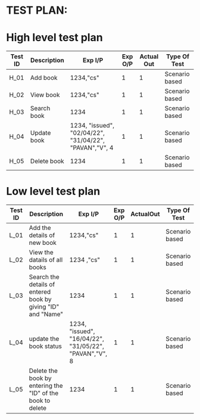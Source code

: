 # TEST PLAN:

# High level test plan

| Test ID	 |   Description	  |    Exp I/P        	                                         |Exp O/P | Actual Out	|Type Of Test   |
|----------|------------------|--------------------------------------------------------------|--------|-------------|---------------|
| H_01	   |   Add book	      |   1234,"cs"	                                                 |  1	    | 1           |Scenario based |
| H_02	   |  View book	      |     1234,"cs"	                                               | 1	    | 1	          |Scenario based |
| H_03	   |  Search book	    |         1234	                                               |  1	    | 1	          |Scenario based |
| H_04	   |  Update book	    |  1234, "issued", "02/04/22", "31/04/22", "PAVAN","V", 4      | 1	    | 1	          |Scenario based |
| H_05	   |  Delete book	    |      1234	                                                   | 1	    |  1	        |Scenario based |


# Low level test plan
|Test ID	|  Description	                                              |   Exp I/P                                                |Exp O/P|	ActualOut|	Type Of Test|
|---------|-------------------------------------------------------------|--------------------------------------------------------- |-------|-----------|--------------|
|L_01	    | Add the details of new book	                                |   1234,"cs"	                                             |1	     |1	         |Scenario based|
|L_02	    | View the datails of all books	                              |1234 ,"cs"                                                |	1    |	1	       |Scenario based|
|L_03	    | Search the details of entered book by giving "ID" and "Name"|	1234	                                                   |1	     |  1	       |Scenario based|
|L_04	    | update the book status                                      |	1234, "issued", "16/04/22", "31/05/22", "PAVAN","V", 8 |	1    |	1	       |Scenario based|
|L_05   	| Delete the book by entering the "ID" of the book to delete	|          1234	                                           | 1	   |  1	       |Scenario based|
 
